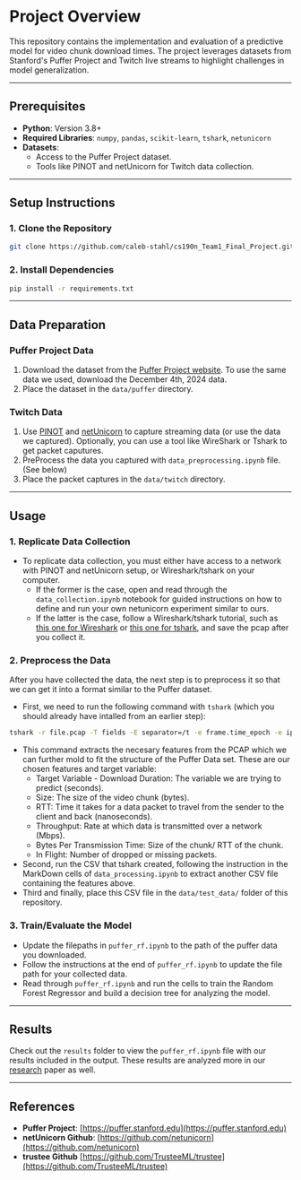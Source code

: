 # Project Overview

This repository contains the implementation and evaluation of a predictive model for video chunk download times. The project leverages datasets from Stanford's Puffer Project and Twitch live streams to highlight challenges in model generalization.

---

## Prerequisites

- **Python**: Version 3.8+
- **Required Libraries**: `numpy`, `pandas`, `scikit-learn`, `tshark`, `netunicorn`
- **Datasets**: 
  - Access to the Puffer Project dataset.
  - Tools like PINOT and netUnicorn for Twitch data collection.

---

## Setup Instructions

### 1. Clone the Repository
```bash
git clone https://github.com/caleb-stahl/cs190n_Team1_Final_Project.git
```

### 2. Install Dependencies
```bash
pip install -r requirements.txt
```
---

## Data Preparation

### Puffer Project Data
1. Download the dataset from the [Puffer Project website](https://puffer.stanford.edu). To use the same data we used, download the December 4th, 2024 data. 
2. Place the dataset in the `data/puffer` directory.

### Twitch Data
1. Use [PINOT](https://github.com/pinot) and [netUnicorn](https://github.com/netUnicorn) to capture streaming data (or use the data we captured). Optionally, you can use a tool like WireShark or Tshark to get packet caputures.
2. PreProcess the data you captured with `data_preprocessing.ipynb` file. (See below)
3. Place the packet captures in the `data/twitch` directory.

---

## Usage

### 1. Replicate Data Collection
* To replicate data collection, you must either have access to a network with PINOT and netUnicorn setup, or Wireshark/tshark on your computer. 
  * If the former is the case, open and read through the `data_collection.ipynb` notebook for guided instructions on how to define and run your own netunicorn experiment similar to ours. 
  * If the latter is the case, follow a Wireshark/tshark tutorial, such as [this one for Wireshark](https://www.varonis.com/blog/how-to-use-wireshark) or [this one for tshark](https://hackertarget.com/tshark-tutorial-and-filter-examples/), and save the pcap after you collect it. 

### 2. Preprocess the Data
After you have collected the data, the next step is to preprocess it so that we can get it into a format similar to the Puffer dataset. 
* First, we need to run the following command with `tshark` (which you should already have intalled from an earlier step): 
```bash
tshark -r file.pcap -T fields -E separator=/t -e frame.time_epoch -e ip.src -e tcp.srcport -e udp.srcport -e ip.dst -e tcp.dstport -e udp.dstport -e ip.len -e ip.hdr_len -e ip.proto -e tcp.flags -e tcp.seq_raw -e tcp.ack_raw -e tcp.hdr_len -e udp.length -e tcp.analysis.retransmission -e tcp.analysis.ack_rtt -e tcp.seq -e tcp.ack >> file.csv
```
  * This command extracts the necesary features from the PCAP which we can further mold to fit the structure of the Puffer Data set. These are our chosen features and target variable:
    * Target Variable - Download Duration: The variable we are trying to predict (seconds). 
    * Size: The size of the video chunk (bytes).
    * RTT: Time it takes for a data packet to travel from the sender to the client and back (nanoseconds).
    * Throughput: Rate at which data is transmitted over a network (Mbps).
    * Bytes Per Transmission Time: Size of the chunk/ RTT of the chunk.
    * In Flight: Number of dropped or missing packets.
* Second, run the CSV that tshark created, following the instruction in the MarkDown cells of `data_processing.ipynb` to extract another CSV file containing the features above.
* Third and finally, place this CSV file in the `data/test_data/` folder of this repository. 

### 3. Train/Evaluate the Model
* Update the filepaths in `puffer_rf.ipynb` to the path of the puffer data you downloaded.
* Follow the instructions at the end of `puffer_rf.ipynb` to update the file path for your collected data. 
* Read through `puffer_rf.ipynb` and run the cells to train the Random Forest Regressor and build a decision tree for analyzing the model. 

---

## Results

Check out the `results` folder to view the `puffer_rf.ipynb` file with our results included in the output. These results are analyzed more in our [research](https://www.overleaf.com/read/kdhxkvthnnsx#d9ef1c) paper as well. 

---

## References

- **Puffer Project**: [https://puffer.stanford.edu](https://puffer.stanford.edu)
- **netUnicorn Github**: [https://github.com/netunicorn](https://github.com/netunicorn)
- **trustee Github** [https://github.com/TrusteeML/trustee](https://github.com/TrusteeML/trustee)
